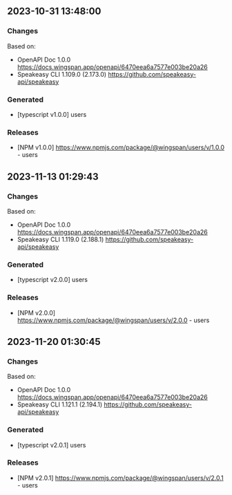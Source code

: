 
## 2023-10-31 13:48:00
### Changes
Based on:
- OpenAPI Doc 1.0.0 https://docs.wingspan.app/openapi/6470eea6a7577e003be20a26
- Speakeasy CLI 1.109.0 (2.173.0) https://github.com/speakeasy-api/speakeasy
### Generated
- [typescript v1.0.0] users
### Releases
- [NPM v1.0.0] https://www.npmjs.com/package/@wingspan/users/v/1.0.0 - users


## 2023-11-13 01:29:43
### Changes
Based on:
- OpenAPI Doc 1.0.0 https://docs.wingspan.app/openapi/6470eea6a7577e003be20a26
- Speakeasy CLI 1.119.0 (2.188.1) https://github.com/speakeasy-api/speakeasy
### Generated
- [typescript v2.0.0] users
### Releases
- [NPM v2.0.0] https://www.npmjs.com/package/@wingspan/users/v/2.0.0 - users

## 2023-11-20 01:30:45
### Changes
Based on:
- OpenAPI Doc 1.0.0 https://docs.wingspan.app/openapi/6470eea6a7577e003be20a26
- Speakeasy CLI 1.121.1 (2.194.1) https://github.com/speakeasy-api/speakeasy
### Generated
- [typescript v2.0.1] users
### Releases
- [NPM v2.0.1] https://www.npmjs.com/package/@wingspan/users/v/2.0.1 - users
